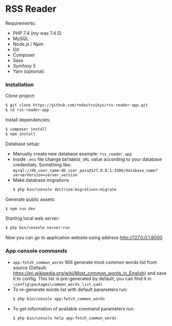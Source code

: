# RSS Reader

Requirements:
  - PHP 7.4 (my was 7.4.5)
  - MySQL
  - Node.js / Npm
  - Git
  - Composer
  - Sass
  - Symfony 5
  - Yarn (optional)

### Installation

Clone project:

```sh
$ git clone https://github.com/redastruikys/rss-reader-app.git
$ cd rss-reader-app
```

Install dependencies:

```sh
$ composer install
$ npm install
```

Database setup:
  - Manually create new database example: `rss_reader_app`
  - Inside `.env` file change `DATABASE_URL` value according to your database credentials. Something like:
    `mysql://db_user_name:db_user_pass@127.0.0.1:3306/database_name?serverVersion=server_version`
 - Make database migrations
    ```sh
    $ php bin/console doctrine:migrations:migrate
    ```

Generate public assets:
```sh
$ npm run dev
```

Starting local web server:
```sh
$ php bin/console server:run
```

Now you can go to application website using address http://127.0.0.1:8000

### App console commands
  - `app:fetch_common_words`
    Will generate most common words list from source (Default: https://en.wikipedia.org/wiki/Most_common_words_in_English) and save it to config.
    This list is pre-generated by default, you can find it in `\config\packages\common_words_list.yaml`
  - To re-generate words list with default parameters run:
    ```sh
    $ php bin/console app:fetch_common_words
    ```
  - To get information of available command parameters run:
    ```sh
    $ php bin/console help app:fetch_common_words
    ```
